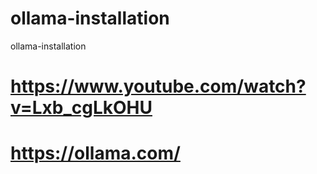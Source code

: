 # ollama-installation
ollama-installation

# https://www.youtube.com/watch?v=Lxb_cgLkOHU
# https://ollama.com/
